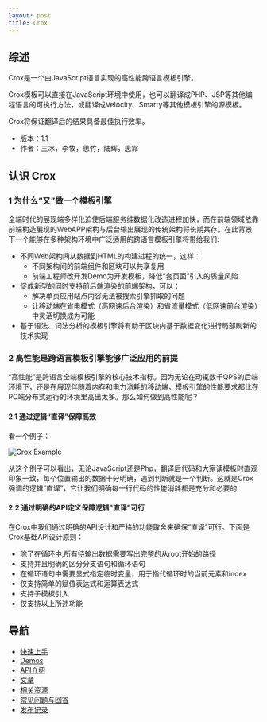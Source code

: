```yaml
---
layout: post
title: Crox
---
```


## 综述

Crox是一个由JavaScript语言实现的高性能跨语言模板引擎。

Crox模板可以直接在JavaScript环境中使用，也可以翻译成PHP、JSP等其他编程语言的可执行方法，或翻译成Velocity、Smarty等其他模板引擎的源模板。

Crox将保证翻译后的结果具备最佳执行效率。

* 版本：1.1
* 作者：三冰，李牧，思竹，陆辉，思霏

## 认识 Crox

### 1 为什么“又”做一个模板引擎

全端时代的展现端多样化迫使后端服务纯数据化改造进程加快，而在前端领域依靠前端构造展现的WebAPP架构与后台输出展现的传统架构将长期共存。在此背景下一个能够在多种架构环境中广泛适用的跨语言模板引擎将带给我们:

* 不同Web架构间从数据到HTML的构建过程的统一，这样：
  * 不同架构间的前端组件和区块可以共享复用
  * 前端工程师改开发Demo为开发模板，降低“套页面”引入的质量风险
* 促成新型的同时支持前后端渲染的前端架构，可以：
  * 解决单页应用站点内容无法被搜索引擎抓取的问题
  * 让移动端在省电模式（高网速后台渲染）和省流量模式（低网速前台渲染）中灵活切换成为可能
* 基于语法、词法分析的模板引擎将有助于区块内基于数据变化进行局部刷新的技术实现

### 2 高性能是跨语言模板引擎能够广泛应用的前提

“高性能”是跨语言全端模板引擎的核心技术指标。因为无论在动辄数千QPS的后端环境下，还是在展现伴随着内存和电力消耗的移动端，模板引擎的性能要求都比在PC端分布式运行的环境里高出太多。那么如何做到高性能呢？

#### 2.1 通过逻辑“直译”保障高效

看一个例子：

![Crox Example](http://strip.taobaocdn.com/tfscom/T1anY3Fc8cXXb1upjX.jpg)

从这个例子可以看出，无论JavaScript还是Php，翻译后代码和大家读模板时直观印象一致，每个位置输出的数据十分明确，遇到判断就是一个判断。这就是Crox强调的逻辑“直译”，它让我们明确每一行代码的性能消耗都是充分和必要的.

#### 2.2 通过明确的API定义保障逻辑"直译"可行
在Crox中我们通过明确的API设计和严格的功能取舍来确保“直译”可行。下面是Crox基础API设计原则：

* 除了在循环中,所有待输出数据需要写出完整的从root开始的路径
* 支持并且明确的区分分支语句和循环语句
* 在循环语句中需要显式指定临时变量，用于指代循环时的当前元素和index
* 仅支持简单的赋值表达式和运算表达式
* 支持子模板引入
* 仅支持以上所述功能

## 导航

- [快速上手](./tutorials)
- [Demos](./demos)
- [API介绍](./apis)
- [文章](./articles)
- [相关资源](./resources)
- [常见问题与回答](./faq)
- [发布记录](./releases)

